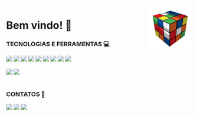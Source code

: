 <img src="cube.gif" width="120px" align="right" alt="Computador iuriCode">

# Bem vindo! 📌 

<div style="display: inline_block"> 
  <strong><h3> TECNOLOGIAS E FERRAMENTAS 💻</h3></strong> 
  <img height="20em" src="https://img.shields.io/badge/Python-3776AB?style=for-the-badge&logo=python&logoColor=white"/>
  <img height="20em" src="https://img.shields.io/badge/Java-ED8B00?style=for-the-badge&logo=java&logoColor=white"/>
  <img height="20em" src="https://img.shields.io/badge/HTML5-E34F26?style=for-the-badge&logo=html5&logoColor=white"/>
  <img height="20em" src="https://img.shields.io/badge/CSS3-1572B6?style=for-the-badge&logo=css3&logoColor=white"/>
  <img height="20em" src="https://img.shields.io/badge/Django-092E20?style=for-the-badge&logo=django&logoColor=green"/>
  <img height="20em" src="https://img.shields.io/badge/Selenium-43B02A?style=for-the-badge&logo=Selenium&logoColor=white"/>
  <img height="20em" src="https://img.shields.io/badge/Eclipse-2C2255?style=for-the-badge&logo=eclipse&logoColor=white"/>
  <img height="20em" src="https://img.shields.io/badge/Visual_Studio_Code-0078D4?style=for-the-badge&logo=visual%20studio%20code&logoColor=white"/>
  <img height="20em" src="https://img.shields.io/badge/pycharm-143?style=for-the-badge&logo=pycharm&logoColor=black&color=black&labelColor=green"/>
</div>

<br>
 
<div>
  <img height="180em" src="https://github-readme-stats.vercel.app/api?username=BarbaraBrito&show_icons=true&theme=dark"/>
  <img height="180em" src="https://github-readme-stats.vercel.app/api/top-langs/?username=BarbaraBrito&layout=compact&theme=dark"/>
</div>

<br>

<div style="display: inline_block">  
  <b><h3>CONTATOS 📱</h3></b>  
  <a href="https://www.linkedin.com/in/barbarabritosz/"> <img height="30" src="https://img.shields.io/badge/LinkedIn-0077B5?style=for-the-   badge&logo=linkedin&logoColor=white"></a> 
  <a href="https://www.linkedin.com/in/barbarabritosz/"> <img height="30" src="https://img.shields.io/badge/Messenger-00B2FF?style=for-thebadge&logo=messenger&logoColor=white"></a> 
  <a href = "mailto: barbarabritosz@hotmail.com"> <img height="30" src="https://img.shields.io/badge/Gmail-D14836?style=for-the-badge&logo=gmail&logoColor=white"></a>
</div>
